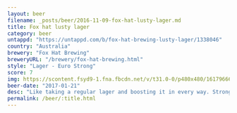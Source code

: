 ```yaml
---
layout: beer
filename: _posts/beer/2016-11-09-fox-hat-lusty-lager.md
title: Fox hat lusty lager
category: beer
untappd: "https://untappd.com/b/fox-hat-brewing-lusty-lager/1338046"
country: "Australia"
brewery: "Fox Hat Brewing"
breweryURL: "/brewery/fox-hat-brewing.html"
style: "Lager - Euro Strong"
score: 7
img: https://scontent.fsyd9-1.fna.fbcdn.net/v/t31.0-0/p480x480/16179666_10154858211963745_3970347282156621209_o.jpg?_nc_cat=110&_nc_sid=e007fa&_nc_ohc=DcVakcAn5GAAX8yKY6G&_nc_ht=scontent.fsyd9-1.fna&tp=6&oh=44371feec62af069824c0c9da174a36f&oe=5F9363DA
beer-date: "2017-01-21"
desc: "Like taking a regular lager and boosting it in every way. Stronger, more flavour and less harshness. Good for enjoying at a moderate pace"
permalink: /beer/:title.html
---
```

